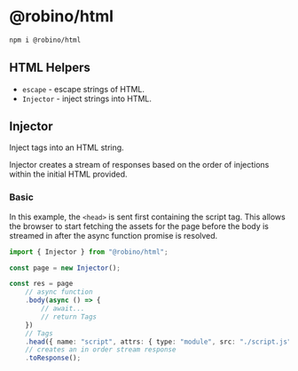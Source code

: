 # @robino/html

```bash
npm i @robino/html
```

## HTML Helpers

- `escape` - escape strings of HTML.
- `Injector` - inject strings into HTML.

## Injector

Inject tags into an HTML string.

Injector creates a stream of responses based on the order of injections within the initial HTML provided.

### Basic

In this example, the `<head>` is sent first containing the script tag. This allows the browser to start fetching the assets for the page before the body is streamed in after the async function promise is resolved.

```ts
import { Injector } from "@robino/html";

const page = new Injector();

const res = page
	// async function
	.body(async () => {
		// await...
		// return Tags
	})
	// Tags
	.head({ name: "script", attrs: { type: "module", src: "./script.js" } })
	// creates an in order stream response
	.toResponse();
```
